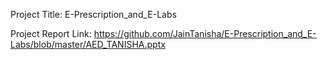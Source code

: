 Project Title:
E-Prescription_and_E-Labs

Project Report Link:
https://github.com/JainTanisha/E-Prescription_and_E-Labs/blob/master/AED_TANISHA.pptx
